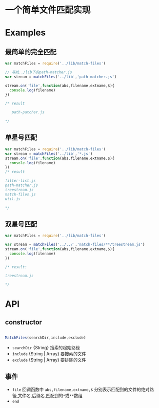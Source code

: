 # 一个简单文件匹配实现

# Examples
## 最简单的完全匹配
```javascript
var matchFiles = require('../lib/match-files')

// 寻找../lib下的path-matcher.js
var stream = matchFiles('../lib','path-matcher.js')

stream.on('file',function(abs,filename,extname,$){
  console.log(filename)
})

/* result

   path-patcher.js

*/
```
## 单星号匹配
```javascript
var matchFiles = require('../lib/match-files')
var stream = matchFiles('../lib','*.js')
stream.on('file',function(abs,filename,extname,$){
  console.log(filename)
})
/* result 

filter-list.js
path-matcher.js
treestream.js
match-files.js
util.js

*/

```

## 双星号匹配 
```javascript
var matchFiles = require('../lib/match-files')

var stream = matchFiles('../../','match-files/**/treestream.js')
stream.on('file',function(abs,filename,extname,$){
  console.log(filename)
})

/* result:

treestream.js

*/

```
# API

## constructor
```javascript

MatchFiles(searchDir,include,exclude)

```
  - `searchDir` {String} 搜索的起始路径
  - `include` {String | Array} 要搜索的文件
  - `exclude` {String | Array} 要排除的文件

## 事件

  - `file`  回调函数中 `abs,filename,extname,$` 分别表示匹配到的文件的绝对路径,文件名,后缀名,匹配到的`*`或`**`数组
  - `end`

